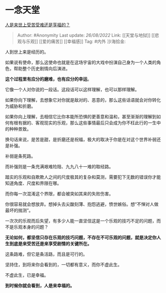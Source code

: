 # 一念天堂
[人是来世上受苦受难还是享福的？](https://www.zhihu.com/question/441241665/answer/2643892725)

> Author: #Anonymity
> Last update: *26/08/2022*
> Link: [[天堂与地狱]] [[悲观与乐观]] [[爱的痛苦]] [[幸福感]]
> Tag: #内外
> 沙海拾金:

人到世上来是经历的。

如果说有使命，那么这使命也就是在这场宇宙的大戏中扮演自己身为一个人类的角色，帮助整个历史剧情向后演进。

**这个过程里有应分的磨难，也有应分的幸运**。

它像一个人对你说的一段话。这段话可以这样理解，也可以那样理解。

如果你向下理解，去想象它对你就是敌对的、恶意的，那么这些话语就会对你转化为威胁和折磨。

如果你向上理解，去相信它比你本能所恐惧的更善意和温和，甚至渐渐的理解到如何有根有据的、客观现实的乐观，那么这些事情最后只会成为你不枉此行的一生中的种种景致。

换句话来说，是苦是甜，是折磨还是祝福，极大的取决于你是在对这个世界补弱还是补强。

补弱是条死路。

而补强则是一条充满艰难险阻、九九八十一难的取经路。

踏实的乐观和自欺欺人之间的尺度极其的复杂和莫测，需要犯下无数的错误你才能知道角度、尺度和界限在哪。

而你每一次混淆这个界限，都会被突如其来的失败伤害。

你很容易就会想放弃。想掉头去尖酸刻薄、抱怨逃避，愤世嫉俗。想“不惮对人做最坏的揣测”。

一次次的乐观而后失望，有多少人能一直坚信这是一个乐观的技巧不足的问题，而不是乐观本身的问题？

**无论如何，都坚信只存在乐观的技巧问题，不存在不可乐观的问题，就是决定你人生到底是来受苦还是来享受剧情的关键所在。**

这条路难，但它是条活路，而且是可行的。

坚持住，到将来你会看到的，一切都有意义，而你不虚此生。

不虚此生，已是幸福。

**到时候你就会看到，人是来幸福的。**
